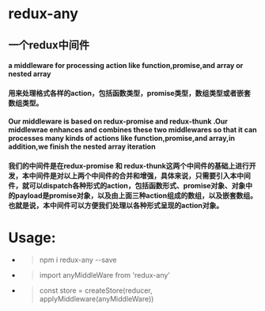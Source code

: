 # redux-any
## 一个redux中间件
#### a middleware for processing action like function,promise,and array or nested array
#### 用来处理格式各样的action，包括函数类型，promise类型，数组类型或者嵌套数组类型。
#### Our middleware is based on redux-promise and redux-thunk .Our middlewrae enhances and combines these two middlewares so that it can processes many kinds of actions like function,promise,and array,in addition,we finish the nested array iteration
#### 我们的中间件是在redux-promise 和 redux-thunk这两个中间件的基础上进行开发，本中间件是对以上两个中间件的合并和增强，具体来说，只需要引入本中间件，就可以dispatch各种形式的action，包括函数形式、promise对象、对象中的payload是promise对象，以及由上面**三种action组成的数组，以及嵌套数组**。 也就是说，本中间件可以方便我们处理以各种形式呈现的action对象。
# Usage:

- > npm i redux-any --save
- > import anyMiddleWare from 'redux-any'
- > const store = createStore(reducer, applyMiddleware(anyMiddleWare))


